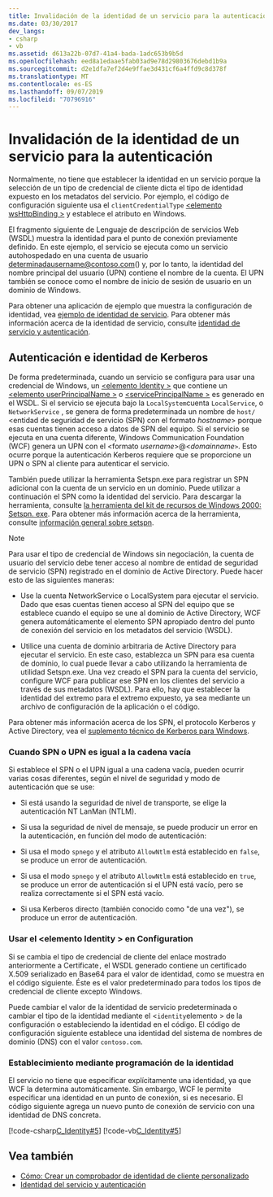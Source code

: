 ```yaml
---
title: Invalidación de la identidad de un servicio para la autenticación
ms.date: 03/30/2017
dev_langs:
- csharp
- vb
ms.assetid: d613a22b-07d7-41a4-bada-1adc653b9b5d
ms.openlocfilehash: eed8a1edaae5fab03ad9e78d29803676debd1b9a
ms.sourcegitcommit: d2e1dfa7ef2d4e9ffae3d431cf6a4ffd9c8d378f
ms.translationtype: MT
ms.contentlocale: es-ES
ms.lasthandoff: 09/07/2019
ms.locfileid: "70796916"
---
```

# <a name="overriding-the-identity-of-a-service-for-authentication"></a>Invalidación de la identidad de un servicio para la autenticación
Normalmente, no tiene que establecer la identidad en un servicio porque la selección de un tipo de credencial de cliente dicta el tipo de identidad expuesto en los metadatos del servicio. Por ejemplo, el código de configuración siguiente usa el `clientCredentialType` [ \<elemento wsHttpBinding >](../../configure-apps/file-schema/wcf/wshttpbinding.md) y establece el atributo en Windows.  

 El fragmento siguiente de Lenguaje de descripción de servicios Web (WSDL) muestra la identidad para el punto de conexión previamente definido. En este ejemplo, el servicio se ejecuta como un servicio autohospedado en una cuenta de usuario determinadausername@contoso.com() y, por lo tanto, la identidad del nombre principal del usuario (UPN) contiene el nombre de la cuenta. El UPN también se conoce como el nombre de inicio de sesión de usuario en un dominio de Windows.  

 Para obtener una aplicación de ejemplo que muestra la configuración de identidad, vea [ejemplo de identidad de servicio](../samples/service-identity-sample.md). Para obtener más información acerca de la identidad de servicio, consulte [identidad de servicio y autenticación](../feature-details/service-identity-and-authentication.md).  
  
## <a name="kerberos-authentication-and-identity"></a>Autenticación e identidad de Kerberos  
 De forma predeterminada, cuando un servicio se configura para usar una credencial de Windows, un [ \<elemento Identity >](../../configure-apps/file-schema/wcf/identity.md) que contiene un [ \<elemento userPrincipalName >](../../configure-apps/file-schema/wcf/userprincipalname.md) o [ \<servicePrincipalName >](../../configure-apps/file-schema/wcf/serviceprincipalname.md) es generado en el WSDL. Si el servicio se ejecuta bajo la `LocalSystem`cuenta `LocalService`, o `NetworkService` , se genera de forma predeterminada un nombre de `host/` \<entidad de seguridad de servicio (SPN) con el formato *hostname*> porque esas cuentas tienen acceso a datos de SPN del equipo. Si el servicio se ejecuta en una cuenta diferente, Windows Communication Foundation (WCF) genera un UPN con el \<formato *username*>@<*domainname*`>`. Esto ocurre porque la autenticación Kerberos requiere que se proporcione un UPN o SPN al cliente para autenticar el servicio.  
  
 También puede utilizar la herramienta Setspn.exe para registrar un SPN adicional con la cuenta de un servicio en un dominio. Puede utilizar a continuación el SPN como la identidad del servicio. Para descargar la herramienta, consulte [la herramienta del kit de recursos de Windows 2000: Setspn. exe](https://go.microsoft.com/fwlink/?LinkId=91752). Para obtener más información acerca de la herramienta, consulte [información general sobre setspn](https://go.microsoft.com/fwlink/?LinkId=61374).  
  
> [!NOTE]
> Para usar el tipo de credencial de Windows sin negociación, la cuenta de usuario del servicio debe tener acceso al nombre de entidad de seguridad de servicio (SPN) registrado en el dominio de Active Directory. Puede hacer esto de las siguientes maneras:  
  
- Use la cuenta NetworkService o LocalSystem para ejecutar el servicio. Dado que esas cuentas tienen acceso al SPN del equipo que se establece cuando el equipo se une al dominio de Active Directory, WCF genera automáticamente el elemento SPN apropiado dentro del punto de conexión del servicio en los metadatos del servicio (WSDL).  
  
- Utilice una cuenta de dominio arbitraria de Active Directory para ejecutar el servicio. En este caso, establezca un SPN para esa cuenta de dominio, lo cual puede llevar a cabo utilizando la herramienta de utilidad Setspn.exe. Una vez creado el SPN para la cuenta del servicio, configure WCF para publicar ese SPN en los clientes del servicio a través de sus metadatos (WSDL). Para ello, hay que establecer la identidad del extremo para el extremo expuesto, ya sea mediante un archivo de configuración de la aplicación o el código.  
  
 Para obtener más información acerca de los SPN, el protocolo Kerberos y Active Directory, vea el [suplemento técnico de Kerberos para Windows](https://go.microsoft.com/fwlink/?LinkId=88330).  
  
### <a name="when-spn-or-upn-equals-the-empty-string"></a>Cuando SPN o UPN es igual a la cadena vacía  
 Si establece el SPN o el UPN igual a una cadena vacía, pueden ocurrir varias cosas diferentes, según el nivel de seguridad y modo de autenticación que se use:  
  
- Si está usando la seguridad de nivel de transporte, se elige la autenticación NT LanMan (NTLM).  
  
- Si usa la seguridad de nivel de mensaje, se puede producir un error en la autenticación, en función del modo de autenticación:  
  
- Si usa el modo `spnego` y el atributo `AllowNtlm` está establecido en `false`, se produce un error de autenticación.  
  
- Si usa el modo `spnego` y el atributo `AllowNtlm` está establecido en `true`, se produce un error de autenticación si el UPN está vacío, pero se realiza correctamente si el SPN está vacío.  
  
- Si usa Kerberos directo (también conocido como "de una vez"), se produce un error de autenticación.  
  
### <a name="using-the-identity-element-in-configuration"></a>Usar el \<elemento Identity > en Configuration  
 Si se cambia el tipo de credencial de cliente del enlace mostrado anteriormente a Certificate`,` el WSDL generado contiene un certificado X.509 serializado en Base64 para el valor de identidad, como se muestra en el código siguiente. Éste es el valor predeterminado para todos los tipos de credencial de cliente excepto Windows.  

 Puede cambiar el valor de la identidad de servicio predeterminada o cambiar el tipo de la identidad mediante el <`identity`elemento > de la configuración o estableciendo la identidad en el código. El código de configuración siguiente establece una identidad del sistema de nombres de dominio (DNS) con el valor `contoso.com`.  

### <a name="setting-identity-programmatically"></a>Establecimiento mediante programación de la identidad  
 El servicio no tiene que especificar explícitamente una identidad, ya que WCF la determina automáticamente. Sin embargo, WCF le permite especificar una identidad en un punto de conexión, si es necesario. El código siguiente agrega un nuevo punto de conexión de servicio con una identidad de DNS concreta.  
  
 [!code-csharp[C_Identity#5](../../../../samples/snippets/csharp/VS_Snippets_CFX/c_identity/cs/source.cs#5)]
 [!code-vb[C_Identity#5](../../../../samples/snippets/visualbasic/VS_Snippets_CFX/c_identity/vb/source.vb#5)]  
  
## <a name="see-also"></a>Vea también

- [Cómo: Crear un comprobador de identidad de cliente personalizado](how-to-create-a-custom-client-identity-verifier.md)
- [Identidad del servicio y autenticación](../feature-details/service-identity-and-authentication.md)
